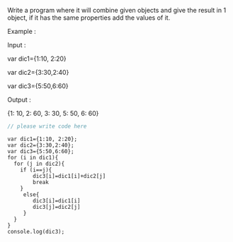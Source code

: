 Write a program where it will combine given objects and give the result in 1 object, if it has the same properties add the values of it.
 
Example :

Input :

var dic1={1:10, 2:20}

var dic2={3:30,2:40}

var dic3={5:50,6:60}
 
Output :

{1: 10, 2: 60, 3: 30,  5: 50, 6: 60}


```javascript
// please write code here
```


```solution
var dic1={1:10, 2:20};
var dic2={3:30,2:40};
var dic3={5:50,6:60};
for (i in dic1){
  for (j in dic2){
    if (i==j){
        dic3[i]=dic1[i]+dic2[j]
        break
    }
     else{
        dic3[i]=dic1[i]
        dic3[j]=dic2[j]
     }
  } 
}
console.log(dic3);
```